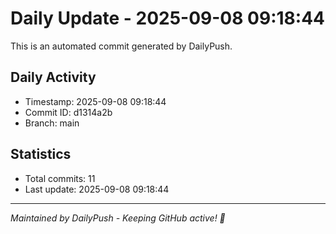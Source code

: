 # Daily Update - 2025-09-08 09:18:44

This is an automated commit generated by DailyPush.

## Daily Activity
- Timestamp: 2025-09-08 09:18:44
- Commit ID: d1314a2b
- Branch: main

## Statistics
- Total commits: 11
- Last update: 2025-09-08 09:18:44

---
*Maintained by DailyPush - Keeping GitHub active! 🚀*
